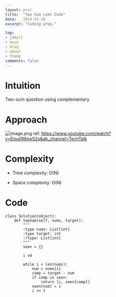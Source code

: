 ```yaml
---
layout: post
title:  "Two Sum Leet Code"
date:   2024-01-18
excerpt: "Coding prep."

tag:
- jekyll 
- moon
- blog
- about
- theme
comments: false
---
```


# Intuition
<!-- Describe your first thoughts on how to solve this problem. -->
Two-sum question using complementary 
# Approach
<!-- Describe your approach to solving the problem. -->
![image.png](https://assets.leetcode.com/users/images/759a904e-f753-40ba-b290-ac87fcbccb72_1705616740.6009943.png)
ref: https://www.youtube.com/watch?v=Eipu0MqwS2s&ab_channel=TechTalk

# Complexity
- Time complexity: O(N)
<!-- Add your time complexity here, e.g. $$O(n)$$ -->
- Space complexity: O(N)
<!-- Add your space complexity here, e.g. $$O(n)$$ -->

# Code
```
class Solution(object):
    def twoSum(self, nums, target):
        """
        :type nums: List[int]
        :type target: int
        :rtype: List[int]
        """
        seen = {}

        i =0

        while i < len(nums):
            num = nums[i]
            comp = target - num
            if comp in seen:
                return [i, seen[comp]]
            seen[num] = i
            i += 1
```

